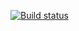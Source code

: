 [![Build status](https://ci.appveyor.com/api/projects/status/r3v85e1611y47is1?svg=true)](https://ci.appveyor.com/project/drevnik/bdd)
